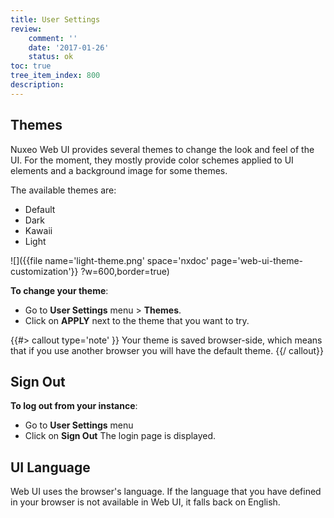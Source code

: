 ```yaml
---
title: User Settings
review:
    comment: ''
    date: '2017-01-26'
    status: ok
toc: true
tree_item_index: 800
description:
---
```

## Themes

Nuxeo Web UI provides several themes to change the look and feel of the UI. For the moment, they mostly provide color schemes applied to UI elements and a background image for some themes.

The available themes are:

- Default
- Dark
- Kawaii
- Light

![]({{file name='light-theme.png' space='nxdoc' page='web-ui-theme-customization'}} ?w=600,border=true)

**To change your theme**:
- Go to **User Settings** menu > **Themes**.
- Click on **APPLY** next to the theme that you want to try.

{{#> callout type='note' }}
Your theme is saved browser-side, which means that if you use another browser you will have the default theme.
{{/ callout}}

## Sign Out

**To log out from your instance**:
- Go to **User Settings** menu
- Click on **Sign Out**
The login page is displayed.

## UI Language

Web UI uses the browser's language. If the language that you have defined in your browser is not available in Web UI, it falls back on English.
